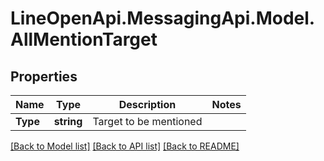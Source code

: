 # LineOpenApi.MessagingApi.Model.AllMentionTarget

## Properties

Name | Type | Description | Notes
------------ | ------------- | ------------- | -------------
**Type** | **string** | Target to be mentioned | 

[[Back to Model list]](../README.md#documentation-for-models) [[Back to API list]](../README.md#documentation-for-api-endpoints) [[Back to README]](../README.md)

